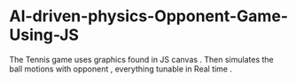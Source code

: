 # AI-driven-physics-Opponent-Game-Using-JS
The Tennis game uses graphics found in JS canvas . Then simulates the ball motions with opponent , everything tunable in Real time .

